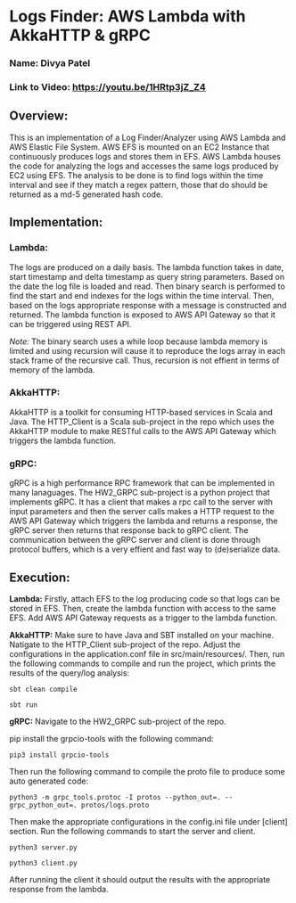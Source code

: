 # Logs Finder: AWS Lambda with AkkaHTTP & gRPC

### Name: Divya Patel
### Link to Video: https://youtu.be/1HRtp3jZ_Z4

## **Overview:**
This is an implementation of a Log Finder/Analyzer using AWS Lambda and AWS Elastic File System. AWS EFS is mounted on an EC2 Instance that continuously produces logs and stores them in EFS. AWS Lambda houses the code for analyzing the logs and accesses the same logs produced by EC2 using EFS. The analysis to be done is to find logs within the time interval and see if they match a regex pattern, those that do should be returned as a md-5 generated hash code.

## **Implementation:**
### Lambda:
The logs are produced on a daily basis. The lambda function takes in date, start timestamp and delta timestamp as query string parameters. Based on the date the log file is loaded and read. Then binary search is performed to find the start and end indexes for the logs within the time interval. Then, based on the logs appropriate response with a message is constructed and returned. The lambda function is exposed to AWS API Gateway so that it can be triggered using REST API.

*Note:* The binary search uses a while loop because lambda memory is limited and using recursion will cause it to reproduce the logs array in each stack frame of the recursive call. Thus, recursion is not effient in terms of memory of the lambda.

### AkkaHTTP:
 AkkaHTTP is a toolkit for consuming HTTP-based services in Scala and Java. The HTTP_Client is a Scala sub-project in the repo which uses the AkkaHTTP module to make RESTful calls to the AWS API Gateway which triggers the lambda function.

### gRPC:
gRPC is a high performance RPC framework that can be implemented in many lanaguages. The HW2_GRPC sub-project is a python project that implements gRPC. It has a client that makes a rpc call to the server with input parameters and then the server calls makes a HTTP request to the AWS API Gateway which triggers the lambda and returns a response, the gRPC server then returns that response back to gRPC client. The communication between the gRPC server and client is done through protocol buffers, which is a very effient and fast way to (de)serialize data.

## **Execution:**
**Lambda:** Firstly, attach EFS to the log producing code so that logs can be stored in EFS.
Then, create the lambda function with access to the same EFS. Add AWS API Gateway requests as a trigger to the lambda function.

**AkkaHTTP:** Make sure to have Java and SBT installed on your machine. Natigate to the HTTP_Client sub-project of the repo. Adjust the configurations in the application.conf file in src/main/resources/. Then, run the following commands to compile and run the project, which prints the results of the query/log analysis:
```
sbt clean compile
```
```
sbt run
```


**gRPC:** 
Navigate to the HW2_GRPC sub-project of the repo.

pip install the grpcio-tools with the following command:
```
pip3 install grpcio-tools
```
Then run the following command to compile the proto file to produce some auto generated code:
```
python3 -m grpc_tools.protoc -I protos --python_out=. --grpc_python_out=. protos/logs.proto
```
Then make the appropriate configurations in the config.ini file under [client] section.
Run the following commands to start the server and client.
```
python3 server.py
```
```
python3 client.py
```
After running the client it should output the results with the appropriate response from the lambda.